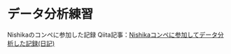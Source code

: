 # データ分析練習
Nishikaのコンペに参加した記録
Qiita記事：[Nishikaコンペに参加してデータ分析した記録(日記)](https://qiita.com/naitoyuma/items/dd60203cdacc026afdf5)
